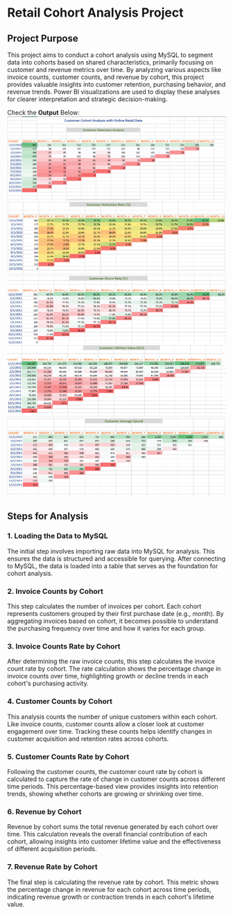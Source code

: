 # Retail Cohort Analysis Project

## Project Purpose

This project aims to conduct a cohort analysis using MySQL to segment data into cohorts based on shared characteristics, primarily focusing on customer and revenue metrics over time. By analyzing various aspects like invoice counts, customer counts, and revenue by cohort, this project provides valuable insights into customer retention, purchasing behavior, and revenue trends. Power BI visualizations are used to display these analyses for clearer interpretation and strategic decision-making.

Check the **Output** Below:
![Alt text](https://github.com/Mdkamrulislam54/Customer-Cohort-Analysis-using-MySQL/blob/4301c77f14ac1d7c218f7f7d58433c8f9a2136b2/Customer%20Retention%20Analysis.png)
![Alt text](https://github.com/Mdkamrulislam54/Customer-Cohort-Analysis-using-MySQL/blob/4301c77f14ac1d7c218f7f7d58433c8f9a2136b2/Customer%20Retention%20Rate%20%25.png)
![Alt text](https://github.com/Mdkamrulislam54/Customer-Cohort-Analysis-using-MySQL/blob/4301c77f14ac1d7c218f7f7d58433c8f9a2136b2/Customer%20Churn%20Rate%20%25.png)
![Alt text](https://github.com/Mdkamrulislam54/Customer-Cohort-Analysis-using-MySQL/blob/4301c77f14ac1d7c218f7f7d58433c8f9a2136b2/Customer%20Lifetime%20Value.png)
![Alt text](https://github.com/Mdkamrulislam54/Customer-Cohort-Analysis-using-MySQL/blob/4301c77f14ac1d7c218f7f7d58433c8f9a2136b2/Customer%20Average%20Spend.png)



## Steps for Analysis

### 1. Loading the Data to MySQL
The initial step involves importing raw data into MySQL for analysis. This ensures the data is structured and accessible for querying. After connecting to MySQL, the data is loaded into a table that serves as the foundation for cohort analysis.

### 2. Invoice Counts by Cohort
This step calculates the number of invoices per cohort. Each cohort represents customers grouped by their first purchase date (e.g., month). By aggregating invoices based on cohort, it becomes possible to understand the purchasing frequency over time and how it varies for each group.

### 3. Invoice Counts Rate by Cohort
After determining the raw invoice counts, this step calculates the invoice count rate by cohort. The rate calculation shows the percentage change in invoice counts over time, highlighting growth or decline trends in each cohort's purchasing activity.

### 4. Customer Counts by Cohort
This analysis counts the number of unique customers within each cohort. Like invoice counts, customer counts allow a closer look at customer engagement over time. Tracking these counts helps identify changes in customer acquisition and retention rates across cohorts.

### 5. Customer Counts Rate by Cohort
Following the customer counts, the customer count rate by cohort is calculated to capture the rate of change in customer counts across different time periods. This percentage-based view provides insights into retention trends, showing whether cohorts are growing or shrinking over time.

### 6. Revenue by Cohort
Revenue by cohort sums the total revenue generated by each cohort over time. This calculation reveals the overall financial contribution of each cohort, allowing insights into customer lifetime value and the effectiveness of different acquisition periods.

### 7. Revenue Rate by Cohort
The final step is calculating the revenue rate by cohort. This metric shows the percentage change in revenue for each cohort across time periods, indicating revenue growth or contraction trends in each cohort's lifetime value.

